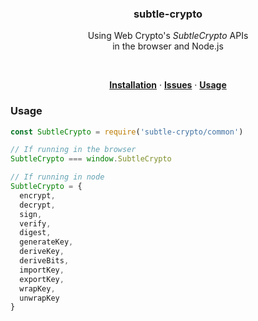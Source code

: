 <p align="center">
  <h3 align="center">
    subtle-crypto
  </h3>
</p>
<p align="center">
  Using Web Crypto's <em>SubtleCrypto</em> APIs<br/>
  in the browser and Node.js 
</p>
<br/>

<p align="center">
  <a href="https://www.npmjs.com/package/subtle-crypto"><strong>Installation</strong></a> ·
  <a href="https://github.com/usermirror/subtle-crypto/issues"><strong>Issues</strong></a> ·
  <a href="#usage"><strong>Usage</strong></a>
</p>

### Usage

```js
const SubtleCrypto = require('subtle-crypto/common')

// If running in the browser
SubtleCrypto === window.SubtleCrypto

// If running in node
SubtleCrypto = {
  encrypt,
  decrypt,
  sign,
  verify,
  digest,
  generateKey,
  deriveKey,
  deriveBits,
  importKey,
  exportKey,
  wrapKey,
  unwrapKey
}
```
